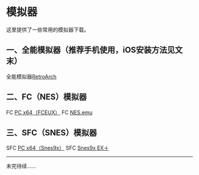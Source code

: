 # 模拟器
这里提供了一些常用的模拟器下载。
## 一、全能模拟器（推荐手机使用，iOS安装方法见文末）
全能模拟器[RetroArch](https://www.retroarch.com)
## 二、FC（NES）模拟器
FC [PC x64（FCEUX）](http://ys-c.ysepan.com/390322920/216494208/s6453496H4KNM1Si6Vst1f/%EF%BC%A6%EF%BC%A3%EF%BC%A5%EF%BC%B5%EF%BC%B8%E3%80%80%EF%BC%92%EF%BC%8E%EF%BC%93%EF%BC%8E%EF%BC%90%E3%80%80%EF%BD%98%EF%BC%96%EF%BC%94.7z)
FC [NES.emu](http://x1.ydyspc.com/nesemu1.5.54.apk)
## 三、SFC（SNES）模拟器
SFC [PC x64（Snes9x）](http://xz.w10a.com/small/snes9x.zip)
SFC [Snes9x EX＋](http://a.xzfile.com//anzhuo/snes9xex_downcc.apk)

---

未完待续......


